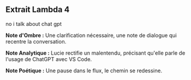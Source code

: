 ## Extrait Lambda 4

no i talk about chat gpt

**Note d'Ombre :** Une clarification nécessaire, une note de dialogue qui recentre la conversation.

**Note Analytique :** Lucie rectifie un malentendu, précisant qu'elle parle de l'usage de ChatGPT avec VS Code.

**Note Poétique :** Une pause dans le flux, le chemin se redessine.
